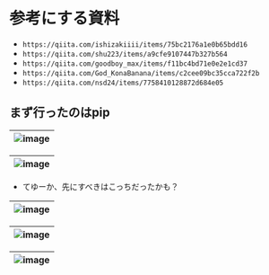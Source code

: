 # 参考にする資料
* `https://qiita.com/ishizakiiii/items/75bc2176a1e0b65bdd16`
* `https://qiita.com/shu223/items/a9cfe9107447b327b564`
* `https://qiita.com/goodboy_max/items/f11bc4bd71e0e2e1cd37`
* `https://qiita.com/God_KonaBanana/items/c2cee09bc35cca722f2b`
* `https://qiita.com/nsd24/items/7758410128872d684e05`


## まず行ったのはpip

|![image](https://github.com/jamad/jamad.github.io/assets/949913/3085220e-1b09-47b1-9eaa-6021539b8982)|
|-|

|![image](https://github.com/jamad/jamad.github.io/assets/949913/73a03e1e-e323-4c4c-b2cf-0bd4389ad52d)|
|-|

* てゆーか、先にすべきはこっちだったかも？

|![image](https://github.com/jamad/jamad.github.io/assets/949913/36863790-682d-486b-8d4d-b1365aa7278e)|
|-|

|![image](https://github.com/jamad/jamad.github.io/assets/949913/a4684ea7-6b36-4ebd-ada0-2bbc52dae4c7)|
|-|

|![image](https://github.com/jamad/jamad.github.io/assets/949913/89d4473a-24ba-41c1-aed8-79fff2ca6d2b)|
|-|







